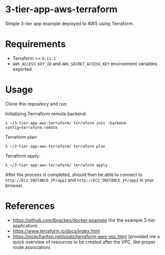 # 3-tier-app-aws-terraform
Simple 3-tier app example deployed to AWS using Terraform.

# Requirements
- Terraform >= `0.11.1`
- `AWS_ACCESS_KEY_ID` and `AWS_SECRET_ACCESS_KEY` environment variables exported.

# Usage
Clone this repository and run:

Initializing Terrraform remote backend:
```
λ ~/3-tier-app-aws-terraform/ terraform init -backend-config=terraform.remote
```

Terraform plan:
```
λ ~/3-tier-app-aws-terraform/ terraform plan
```

Terraform apply:
```
λ ~/3-tier-app-aws-terraform/ terraform apply
```

After the process is completed, should then be able to connect to `http://EC2_INSTANCE_IP/app1` and `http://EC2_INSTANCE_IP/app2` in your browser.

# References
- https://github.com/lbracken/docker-example (for the example 3-tier application)
- https://www.terraform.io/docs/index.html
- https://nickcharlton.net/posts/terraform-aws-vpc.html (provided me a quick overview of resources to be created after the VPC, like proper route association)
